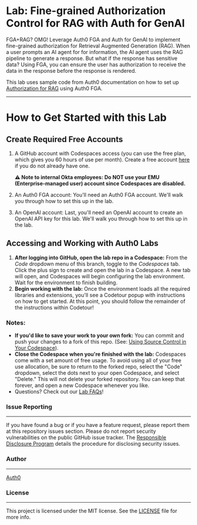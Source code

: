 # Lab: Fine-grained Authorization Control for RAG with Auth for GenAI

FGA+RAG? OMG! Leverage Auth0 FGA and Auth for GenAI to implement fine-grained authorization for Retrieval Augmented Generation (RAG). When a user prompts an AI agent for for information, the AI agent uses the RAG pipeline to generate a response. But what if the response has sensitive data? Using FGA, you can ensure the user has authorization to receive the data in the response before the response is rendered.

This lab uses sample code from Auth0 documentation on how to set up [Authorization for RAG](https://auth0.com/ai/docs/authorization-for-rag) using Auth0 FGA.


---
# How to Get Started with this Lab

## Create Required Free Accounts

1. A GitHub account with Codespaces access (you can use the free plan, which gives you 60 hours of use per month). Create a free account [here](https://docs.github.com/en/get-started/signing-up-for-github/signing-up-for-a-new-github-account) if you do not already have one.

    **⚠️ Note to internal Okta employees: Do NOT use your EMU (Enterprise-managed user) account since Codespaces are disabled.**

2. An Auth0 FGA account: You'll need an Auth0 FGA account. We'll walk you through how to set this up in the lab.
3. An OpenAI account: Last, you'll need an OpenAI account to create an OpenAI API key for this lab. We'll walk you through how to set this up in the lab.

## Accessing and Working with Auth0 Labs

1. **After logging into GitHub, open the lab repo in a Codespace:** From the *Code* dropdown menu of this branch, toggle to the *Codespaces* tab. Click the plus sign to create and open the lab in a Codespace. A new tab will open, and Codespaces will begin configuring the lab environment. Wait for the environment to finish building.
2. **Begin working with the lab:** Once the environment loads all the required libraries and extensions, you'll see a Codetour popup with instructions on how to get started. At this point, you should follow the remainder of the instructions within Codetour!

### Notes:
- **If you'd like to save your work to your own fork:** You can commit and push your changes to a fork of this repo. (See: [Using Source Control in Your Codespace](https://docs.github.com/en/codespaces/developing-in-codespaces/using-source-control-in-your-codespace)).
- **Close the Codespace when you're finished with the lab:** Codespaces come with a set amount of free usage. To avoid using all of your free use allocation, be sure to return to the forked repo, select the "Code" dropdown, select the dots next to your open Codespace, and select "Delete." This will not delete your forked repository. You can keep that forever, and open a new Codespace whenever you like.
- Questions? Check out our [Lab FAQs](https://auth0-training.github.io/)!


### Issue Reporting
---
If you have found a bug or if you have a feature request, please report them at this repository issues section. Please do not report security vulnerabilities on the public GitHub issue tracker. The [Responsible Disclosure Program](https://auth0.com/whitehat) details the procedure for disclosing security issues.

### Author
---

[Auth0](https://auth0.com)

### License
---

This project is licensed under the MIT license. See the [LICENSE](LICENSE.txt) file for more info.
